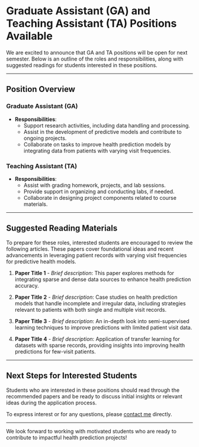 # Graduate Assistant (GA) and Teaching Assistant (TA) Positions Available

We are excited to announce that GA and TA positions will be open for next semester. Below is an outline of the roles and responsibilities, along with suggested readings for students interested in these positions.

---

## Position Overview

### Graduate Assistant (GA) 

- **Responsibilities**:
  - Support research activities, including data handling and processing.
  - Assist in the development of predictive models and contribute to ongoing projects.
  - Collaborate on tasks to improve health prediction models by integrating data from patients with varying visit frequencies.

### Teaching Assistant (TA)

- **Responsibilities**:
  - Assist with grading homework, projects, and lab sessions.
  - Provide support in organizing and conducting labs, if needed.
  - Collaborate in designing project components related to course materials.

---

## Suggested Reading Materials

To prepare for these roles, interested students are encouraged to review the following articles. These papers cover foundational ideas and recent advancements in leveraging patient records with varying visit frequencies for predictive health models.

1. **Paper Title 1** - _Brief description_: This paper explores methods for integrating sparse and dense data sources to enhance health prediction accuracy.

2. **Paper Title 2** - _Brief description_: Case studies on health prediction models that handle incomplete and irregular data, including strategies relevant to patients with both single and multiple visit records.

3. **Paper Title 3** - _Brief description_: An in-depth look into semi-supervised learning techniques to improve predictions with limited patient visit data.

4. **Paper Title 4** - _Brief description_: Application of transfer learning for datasets with sparse records, providing insights into improving health predictions for few-visit patients.

---

## Next Steps for Interested Students

Students who are interested in these positions should read through the recommended papers and be ready to discuss initial insights or relevant ideas during the application process.

To express interest or for any questions, please [contact me](mailto:your-email@example.com) directly.

---

We look forward to working with motivated students who are ready to contribute to impactful health prediction projects!
